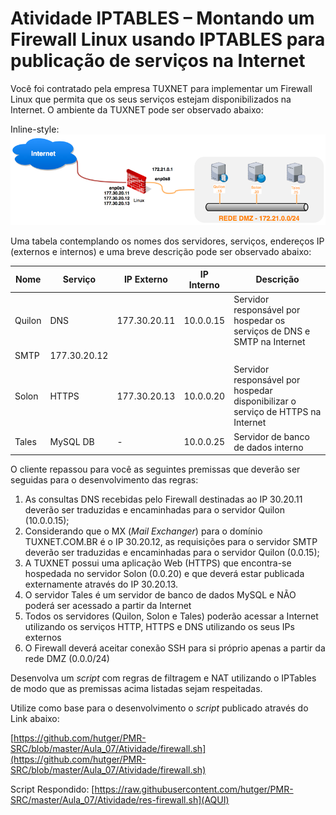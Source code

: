 # **Atividade IPTABLES – Montando um Firewall Linux usando IPTABLES para publicação de serviços na Internet**

Você foi contratado pela empresa TUXNET para implementar um Firewall Linux que permita que os seus serviços estejam disponibilizados na Internet. O ambiente da TUXNET pode ser observado abaixo:

Inline-style: 
![alt text](https://github.com/hutger/PMR-SRC/blob/master/Aula_07/Atividade/Atividade_IPTABLES.png "Atividade IPTABLES")


Uma tabela contemplando os nomes dos servidores, serviços, endereços IP (externos e internos) e uma breve descrição pode ser observado abaixo:

| **Nome** | **Serviço** | **IP Externo** | **IP Interno** | **Descrição** |
| --- | --- | --- | --- | --- |
| Quilon | DNS | 177.30.20.11 | 10.0.0.15 | Servidor responsável por hospedar os serviços de DNS e SMTP na Internet |
| SMTP | 177.30.20.12 |
| Solon | HTTPS | 177.30.20.13 | 10.0.0.20 | Servidor responsável por hospedar disponibilizar o serviço de HTTPS na Internet |
| Tales | MySQL DB | - | 10.0.0.25 | Servidor de banco de dados interno |

O cliente repassou para você as seguintes premissas que deverão ser seguidas para o desenvolvimento das regras:

1. As consultas DNS recebidas pelo Firewall destinadas ao IP 30.20.11 deverão ser traduzidas e encaminhadas para o servidor Quilon (10.0.0.15);
2. Considerando que o MX (_Mail Exchanger_) para o domínio TUXNET.COM.BR é o IP 30.20.12, as requisições para o servidor SMTP deverão ser traduzidas e encaminhadas para o servidor Quilon (0.0.15);
3. A TUXNET possui uma aplicação Web (HTTPS) que encontra-se hospedada no servidor Solon (0.0.20) e que deverá estar publicada externamente através do IP 30.20.13.
4. O servidor Tales é um servidor de banco de dados MySQL e NÃO poderá ser acessado a partir da Internet
5. Todos os servidores (Quilon, Solon e Tales) poderão acessar a Internet utilizando os serviços HTTP, HTTPS e DNS utilizando os seus IPs externos
6. O Firewall deverá aceitar conexão SSH para si próprio apenas a partir da rede DMZ (0.0.0/24)

Desenvolva um _script_ com regras de filtragem e NAT utilizando o IPTables de modo que as premissas acima listadas sejam respeitadas.

Utilize como base para o desenvolvimento o _script_ publicado através do Link abaixo:

[https://github.com/hutger/PMR-SRC/blob/master/Aula_07/Atividade/firewall.sh](https://github.com/hutger/PMR-SRC/blob/master/Aula_07/Atividade/firewall.sh)


Script Respondido: [https://raw.githubusercontent.com/hutger/PMR-SRC/master/Aula_07/Atividade/res-firewall.sh](AQUI)
